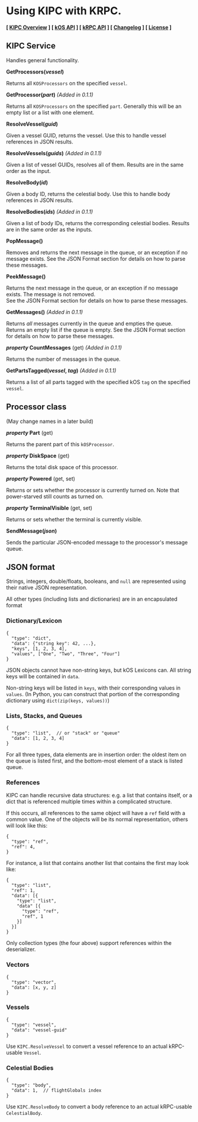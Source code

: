 # Using KIPC with KRPC.

**[ [KIPC Overview](index.md) ] [ [kOS API](kos.md) ] [ [kRPC API](krpc.md) ] [ [Changelog](CHANGELOG.md) ] [ [License](LICENSE.md) ]** 

## KIPC Service
Handles general functionality.

**GetProcessors(_vessel_)**

Returns all `KOSProcessors` on the specified `vessel`.

**GetProcessor(_part_)** _(Added in 0.1.1)_

Returns all `KOSProcessors` on the specified `part`.  Generally this will be an empty list or a list with one element.

**ResolveVessel(_guid_)**

Given a vessel GUID, returns the vessel.  Use this to handle vessel references in JSON results.

**ResolveVessels(_guids_)** _(Added in 0.1.1)_

Given a list of vessel GUIDs, resolves all of them.  Results are in the same order as the input.

**ResolveBody(_id_)**

Given a body ID, returns the celestial body.  Use this to handle body references in JSON results.

**ResolveBodies(_ids_)** _(Added in 0.1.1)_

Given a list of body IDs, returns the corresponding celestial bodies.  Results are in the same order as the inputs.

**PopMessage()**

Removes and returns the next message in the queue, or an exception if no message exists.
See the JSON Format section for details on how to parse these messages.

**PeekMessage()**

Returns the next message in the queue, or an exception if no message exists.  The message is not removed.  
See the JSON Format section for details on how to parse these messages.

**GetMessages()** _(Added in 0.1.1)_

Returns _all_ messages currently in the queue and empties the queue.  Returns an empty list if the queue is empty.
See the JSON Format section for details on how to parse these messages.

**_property_ CountMessages** (get) _(Added in 0.1.1)_

Returns the number of messages in the queue.

**GetPartsTagged(_vessel_, _tag_)** _(Added in 0.1.1)_

Returns a list of all parts tagged with the specified kOS `tag` on the specified `vessel`.


## Processor class

(May change names in a later build)

**_property_ Part** (get)

Returns the parent part of this `kOSProcessor`.

**_property_ DiskSpace** (get)

Returns the total disk space of this processor.

**_property_ Powered** (get, set)

Returns or sets whether the processor is currently turned on.  Note that power-starved still counts as turned on.

**_property_ TerminalVisible** (get, set)

Returns or sets whether the terminal is currently visible.

**SendMessage(_json_)**

Sends the particular JSON-encoded message to the processor's message queue.

## JSON format

Strings, integers, double/floats, booleans, and `null` are represented using their native JSON representation.

All other types (including lists and dictionaries) are in an encapsulated format

### Dictionary/Lexicon
```
{
  "type": "dict",
  "data": {"string key": 42, ...},
  "keys", [1, 2, 3, 4],
  "values", ["One", "Two", "Three", "Four"]
}
```
JSON objects cannot have non-string keys, but kOS Lexicons can.  All string keys will be contained in `data`.

Non-string keys will be listed in `keys`, with their corresponding values in `values`.  (In Python, you can construct
that portion of the corresponding dictionary using `dict(zip(keys, values))`) 

### Lists, Stacks, and Queues
```
{
  "type": "list",  // or "stack" or "queue"
  "data": [1, 2, 3, 4]
}
```
For all three types, data elements are in insertion order: the oldest item on the queue is listed first, and the 
bottom-most element of a stack is listed queue.

### References

KIPC can handle recursive data structures: e.g. a list that contains itself, or a dict that is referenced multiple 
times within a complicated structure.

If this occurs, all references to the same object will have a `ref` field with a common value.  One of the objects will
be its normal representation, others will look like this:
```
{
  "type": "ref",
  "ref": 4,
}
```

For instance, a list that contains another list that contains the first may look like:
```
{
  "type": "list",
  "ref": 1,
  "data": [{
    "type": "list",
    "data" [{
      "type": "ref",
      "ref", 1
    }]
  }]
}
```

Only collection types (the four above) support references within the deserializer.

### Vectors
```
{
  "type": "vector",
  "data": [x, y, z]
}
```

### Vessels
```
{
  "type": "vessel",
  "data": "vessel-guid"
}
```
Use `KIPC.ResolveVessel` to convert a vessel reference to an actual kRPC-usable `Vessel`.

### Celestial Bodies
```
{
  "type": "body",
  "data": 1,  // flightGlobals index
}
```
Use `KIPC.ResolveBody` to convert a body reference to an actual kRPC-usable `CelestialBody`.
